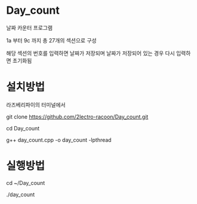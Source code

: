 # Day_count

날짜 카운터 프로그램

1a 부터 9c 까지 총 27개의 섹션으로 구성

해당 섹션의 번호를 입력하면 날짜가 저장되며 날짜가 저장되어 있는 경우 다시 입력하면 초기화됨

# 설치방법

라즈베리파이의 터미널에서

git clone https://github.com/2lectro-racoon/Day_count.git

cd Day_count

g++ day_count.cpp -o day_count -lpthread

# 실행방법

cd ~/Day_count

./day_count